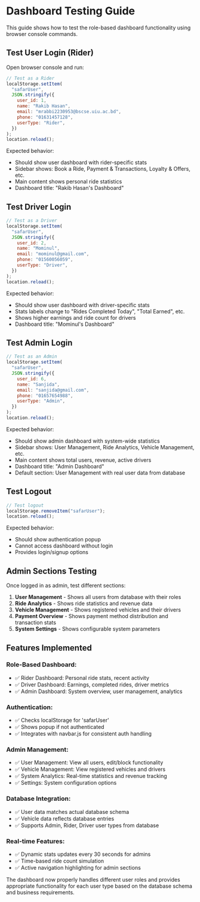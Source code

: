 # Dashboard Testing Guide

This guide shows how to test the role-based dashboard functionality using browser console commands.

## Test User Login (Rider)

Open browser console and run:

```javascript
// Test as a Rider
localStorage.setItem(
  "safarUser",
  JSON.stringify({
    user_id: 1,
    name: "Rakib Hasan",
    email: "mrabbi2230953@bscse.uiu.ac.bd",
    phone: "01631457128",
    userType: "Rider",
  })
);
location.reload();
```

Expected behavior:

- Should show user dashboard with rider-specific stats
- Sidebar shows: Book a Ride, Payment & Transactions, Loyalty & Offers, etc.
- Main content shows personal ride statistics
- Dashboard title: "Rakib Hasan's Dashboard"

## Test Driver Login

```javascript
// Test as a Driver
localStorage.setItem(
  "safarUser",
  JSON.stringify({
    user_id: 2,
    name: "Mominul",
    email: "mominul@gmail.com",
    phone: "01560056059",
    userType: "Driver",
  })
);
location.reload();
```

Expected behavior:

- Should show user dashboard with driver-specific stats
- Stats labels change to "Rides Completed Today", "Total Earned", etc.
- Shows higher earnings and ride count for drivers
- Dashboard title: "Mominul's Dashboard"

## Test Admin Login

```javascript
// Test as an Admin
localStorage.setItem(
  "safarUser",
  JSON.stringify({
    user_id: 6,
    name: "Sanjida",
    email: "sanjida@gmail.com",
    phone: "01657654988",
    userType: "Admin",
  })
);
location.reload();
```

Expected behavior:

- Should show admin dashboard with system-wide statistics
- Sidebar shows: User Management, Ride Analytics, Vehicle Management, etc.
- Main content shows total users, revenue, active drivers
- Dashboard title: "Admin Dashboard"
- Default section: User Management with real user data from database

## Test Logout

```javascript
// Test logout
localStorage.removeItem("safarUser");
location.reload();
```

Expected behavior:

- Should show authentication popup
- Cannot access dashboard without login
- Provides login/signup options

## Admin Sections Testing

Once logged in as admin, test different sections:

1. **User Management** - Shows all users from database with their roles
2. **Ride Analytics** - Shows ride statistics and revenue data
3. **Vehicle Management** - Shows registered vehicles and their drivers
4. **Payment Overview** - Shows payment method distribution and transaction stats
5. **System Settings** - Shows configurable system parameters

## Features Implemented

### Role-Based Dashboard:

- ✅ Rider Dashboard: Personal ride stats, recent activity
- ✅ Driver Dashboard: Earnings, completed rides, driver metrics
- ✅ Admin Dashboard: System overview, user management, analytics

### Authentication:

- ✅ Checks localStorage for 'safarUser'
- ✅ Shows popup if not authenticated
- ✅ Integrates with navbar.js for consistent auth handling

### Admin Management:

- ✅ User Management: View all users, edit/block functionality
- ✅ Vehicle Management: View registered vehicles and drivers
- ✅ System Analytics: Real-time statistics and revenue tracking
- ✅ Settings: System configuration options

### Database Integration:

- ✅ User data matches actual database schema
- ✅ Vehicle data reflects database entries
- ✅ Supports Admin, Rider, Driver user types from database

### Real-time Features:

- ✅ Dynamic stats updates every 30 seconds for admins
- ✅ Time-based ride count simulation
- ✅ Active navigation highlighting for admin sections

The dashboard now properly handles different user roles and provides appropriate functionality for each user type based on the database schema and business requirements.
